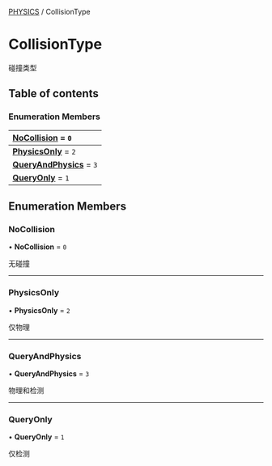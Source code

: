 [PHYSICS](../groups/Core.PHYSICS.md) / CollisionType

# CollisionType <Badge type="tip" text="Enumeration" /> <Score text="CollisionType" />

<span class="content-big">

碰撞类型

</span>

## Table of contents

### Enumeration Members <Score text="Enumeration" /> 
| **[NoCollision](mw.CollisionType.md#nocollision)** = ``0``  |
| :----- |
| **[PhysicsOnly](mw.CollisionType.md#physicsonly)** = ``2`` |
| **[QueryAndPhysics](mw.CollisionType.md#queryandphysics)** = ``3`` |
| **[QueryOnly](mw.CollisionType.md#queryonly)** = ``1`` |

## Enumeration Members

### NoCollision <Score text="NoCollision" /> 

• **NoCollision** = ``0``

无碰撞

___

### PhysicsOnly <Score text="PhysicsOnly" /> 

• **PhysicsOnly** = ``2``

仅物理

___

### QueryAndPhysics <Score text="QueryAndPhysics" /> 

• **QueryAndPhysics** = ``3``

物理和检测

___

### QueryOnly <Score text="QueryOnly" /> 

• **QueryOnly** = ``1``

仅检测

